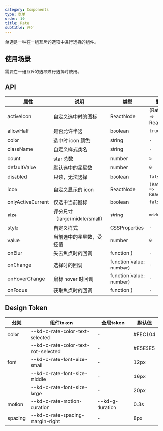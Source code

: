 ```yaml
---
category: Components
type: 表单
order: 10
title: Rate
subtitle: 评分
---
```


单选是一种在一组互斥的选项中进行选择的组件。

## 使用场景

需要在一组互斥的选项进行选择时使用。

## API

| 属性 | 说明 | 类型 | 默认值 | 可选值 | 版本 |
| --- | --- | --- | --- | --- | --- |
| activeIcon | 自定义选中时的图标 | ReactNode | (RateProps) => ReactNode | `<Icon type="star">` | 1.0.0 |
| allowHalf | 是否允许半选 | boolean | `true` | `true` `false` | 1.0.0 |
| color | 选中时 icon 颜色 | string | `-` | `-` | 1.0.0 |
| className | 自定义样式类名 | string | `-` | `-` | 1.0.0 |
| count | star 总数 | number | `5` | `-` | 1.0.0 |
| defaultValue | 默认选中的星星数 | number | `0` | `-` | 1.0.0 |
| disabled | 只读，无法选择 | boolean | `false` | `true` `false` | 1.0.0 |
| icon | 自定义显示的 icon | ReactNode | `(RateProps) => ReactNode` | `<Icon type="star">` | 1.0.0 |
| onlyActiveCurrent | 仅选中当前图标 | boolean | `false` | `true` `false` | 1.0.0 |
| size | 评分尺寸（large/middle/small） | string | `middle` | `large` `middle` `small` | 1.0.0 |
| style | 自定义样式 | CSSProperties | `-` | `-` | 1.0.0 |
| value | 当前选中的星星数，受控值 | number | `0` | `-` | 1.0.0 |
| onBlur | 失去焦点时的回调 | function() | `-` | `-` | 1.0.0 |
| onChange | 选择时的回调 | function(value: number) | `-` | `-` | 1.0.0 |
| onHoverChange | 鼠标 hover 时回调 | function(value: number) | `-` | `-` | 1.0.0 |
| onFocus | 获取焦点时的回调 | function() | `-` | `-` | 1.0.0 |

## Design Token

| 分类 | 组件token | 全局token | 默认值 |
| --- | --- | --- | --- |
| color | --kd-c-rate-color-text-selected | - | #FEC104 |
|  | --kd-c-rate-color-text-not-selected | - | #E5E5E5 |
| font | --kd-c-rate-font-size-small | - | 12px |
|  | --kd-c-rate-font-size-middle | - | 16px |
|  | --kd-c-rate-font-size-large | - | 20px |
| motion | --kd-c-rate-motion-duration | --kd-g-duration | 0.3s |
| spacing | --kd-c-rate-spacing-margin-right | - | 8px |
